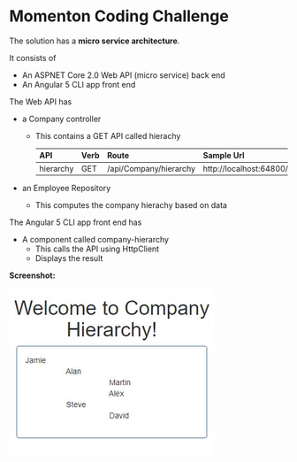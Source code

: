 # Momenton Coding Challenge

The solution has a **micro service architecture**.

It consists of

*   An ASPNET Core 2.0 Web API (micro service) back end
*   An Angular 5 CLI app front end

The Web API has

*   a Company controller
    *   This contains a GET API called hierachy

        | API | Verb | Route | Sample Url |
        | ---------- | -------- | --------- | ----------- |
        | hierarchy | GET | /api/Company/hierarchy | http://localhost:64800/api/Company/hierarchy |

*   an Employee Repository
    *   This computes the company hierachy based on data

The Angular 5 CLI app front end has

*   A component called company-hierarchy
    *   This calls the API using HttpClient
    *   Displays the result    

**Screenshot:**

![Screenshot](https://github.com/VeritasSoftware/MomentonCodingChallenge/blob/master/momenton.web/Screenshot.JPG)
